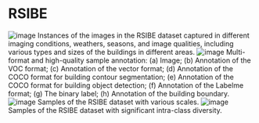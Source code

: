 # RSIBE
![image](https://user-images.githubusercontent.com/84856063/187148487-c1890f39-c939-48cb-9018-8df17ab02d03.png)
Instances of the images in the RSIBE dataset captured in different imaging conditions, weathers, seasons, and image qualities, including various types and sizes of the buildings in different areas.
![image](https://user-images.githubusercontent.com/84856063/187149225-0ffbaf0f-4f38-48cc-80c5-76eab73ee603.png)
Multi-format and high-quality sample annotation: (a) Image; (b) Annotation of the VOC format; (c) Annotation of the vector format; (d) Annotation of the COCO format for building contour segmentation; (e) Annotation of the COCO format for building object detection; (f) Annotation of the Labelme format; (g) The binary label; (h) Annotation of the building boundary.
![image](https://user-images.githubusercontent.com/84856063/187149517-d9b5997a-ae88-4aa4-b3d2-cef0083fa462.png)
Samples of the RSIBE dataset with various scales.
![image](https://user-images.githubusercontent.com/84856063/187149673-2815dea2-61ce-4996-af25-2e1b3f21b062.png)
Samples of the RSIBE dataset with significant intra-class diversity.
